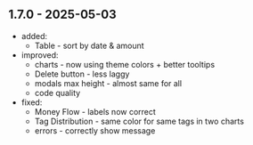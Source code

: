 ## 1.7.0 - 2025-05-03
- added:
  - Table - sort by date & amount
- improved:
  - charts - now using theme colors + better tooltips
  - Delete button - less laggy
  - modals max height - almost same for all
  - code quality
- fixed:
  - Money Flow - labels now correct
  - Tag Distribution - same color for same tags in two charts
  - errors - correctly show message
